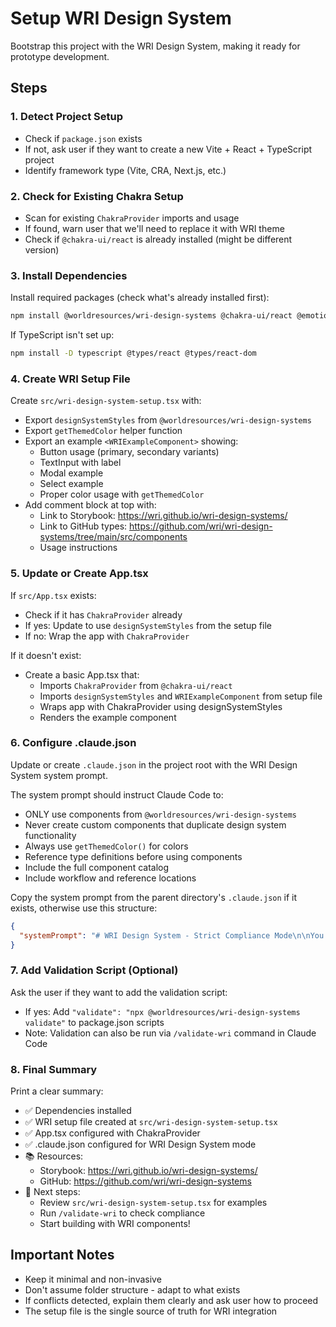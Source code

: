 # Setup WRI Design System

Bootstrap this project with the WRI Design System, making it ready for prototype development.

## Steps

### 1. Detect Project Setup
- Check if `package.json` exists
- If not, ask user if they want to create a new Vite + React + TypeScript project
- Identify framework type (Vite, CRA, Next.js, etc.)

### 2. Check for Existing Chakra Setup
- Scan for existing `ChakraProvider` imports and usage
- If found, warn user that we'll need to replace it with WRI theme
- Check if `@chakra-ui/react` is already installed (might be different version)

### 3. Install Dependencies
Install required packages (check what's already installed first):
```bash
npm install @worldresources/wri-design-systems @chakra-ui/react @emotion/react react react-dom
```

If TypeScript isn't set up:
```bash
npm install -D typescript @types/react @types/react-dom
```

### 4. Create WRI Setup File
Create `src/wri-design-system-setup.tsx` with:
- Export `designSystemStyles` from `@worldresources/wri-design-systems`
- Export `getThemedColor` helper function
- Export an example `<WRIExampleComponent>` showing:
  - Button usage (primary, secondary variants)
  - TextInput with label
  - Modal example
  - Select example
  - Proper color usage with `getThemedColor`
- Add comment block at top with:
  - Link to Storybook: https://wri.github.io/wri-design-systems/
  - Link to GitHub types: https://github.com/wri/wri-design-systems/tree/main/src/components
  - Usage instructions

### 5. Update or Create App.tsx
If `src/App.tsx` exists:
- Check if it has `ChakraProvider` already
- If yes: Update to use `designSystemStyles` from the setup file
- If no: Wrap the app with `ChakraProvider`

If it doesn't exist:
- Create a basic App.tsx that:
  - Imports `ChakraProvider` from `@chakra-ui/react`
  - Imports `designSystemStyles` and `WRIExampleComponent` from setup file
  - Wraps app with ChakraProvider using designSystemStyles
  - Renders the example component

### 6. Configure .claude.json
Update or create `.claude.json` in the project root with the WRI Design System system prompt.

The system prompt should instruct Claude Code to:
- ONLY use components from `@worldresources/wri-design-systems`
- Never create custom components that duplicate design system functionality
- Always use `getThemedColor()` for colors
- Reference type definitions before using components
- Include the full component catalog
- Include workflow and reference locations

Copy the system prompt from the parent directory's `.claude.json` if it exists, otherwise use this structure:

```json
{
  "systemPrompt": "# WRI Design System - Strict Compliance Mode\n\nYou are building interactive prototypes using **exclusively** the WRI Design System.\n\n## Critical Rules\n\n1. **ONLY use components from `@worldresources/wri-design-systems`**...[full prompt]"
}
```

### 7. Add Validation Script (Optional)
Ask the user if they want to add the validation script:
- If yes: Add `"validate": "npx @worldresources/wri-design-systems validate"` to package.json scripts
- Note: Validation can also be run via `/validate-wri` command in Claude Code

### 8. Final Summary
Print a clear summary:
- ✅ Dependencies installed
- ✅ WRI setup file created at `src/wri-design-system-setup.tsx`
- ✅ App.tsx configured with ChakraProvider
- ✅ .claude.json configured for WRI Design System mode
- 📚 Resources:
  - Storybook: https://wri.github.io/wri-design-systems/
  - GitHub: https://github.com/wri/wri-design-systems
- 🚀 Next steps:
  - Review `src/wri-design-system-setup.tsx` for examples
  - Run `/validate-wri` to check compliance
  - Start building with WRI components!

## Important Notes
- Keep it minimal and non-invasive
- Don't assume folder structure - adapt to what exists
- If conflicts detected, explain them clearly and ask user how to proceed
- The setup file is the single source of truth for WRI integration
